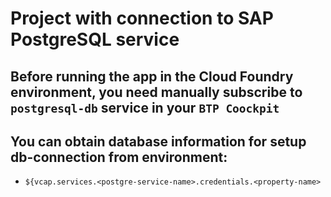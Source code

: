 # Project with connection to SAP PostgreSQL service

## Before running the app in the Cloud Foundry environment, you need manually subscribe to `postgresql-db` service in your `BTP Coockpit`

## You can obtain database information for setup db-connection from environment:
* `${vcap.services.<postgre-service-name>.credentials.<property-name>` 
